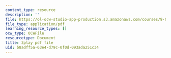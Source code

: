 ```yaml
---
content_type: resource
description: ''
file: https://ol-ocw-studio-app-production.s3.amazonaws.com/courses/9-04-sensory-systems-fall-2013/b8adff5a63e4d79c0f0d093ada251c34_A0KpTR_Ujks.pdf
file_type: application/pdf
learning_resource_types: []
ocw_type: OCWFile
resourcetype: Document
title: 3play pdf file
uid: b8adff5a-63e4-d79c-0f0d-093ada251c34
---
```

